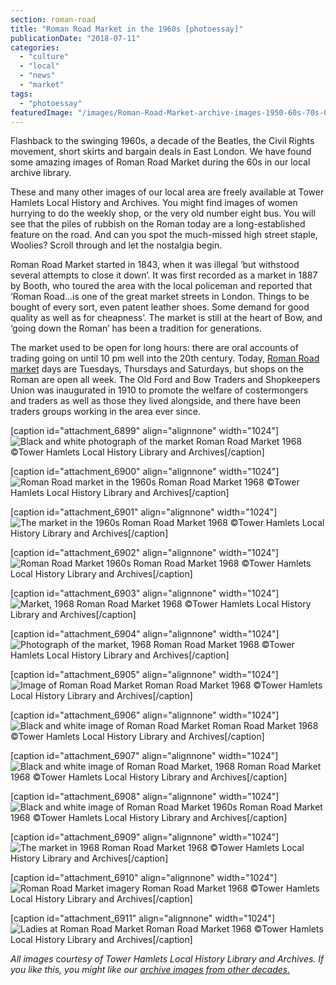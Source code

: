 ```yaml
---
section: roman-road
title: "Roman Road Market in the 1960s [photoessay]"
publicationDate: "2018-07-11"
categories: 
  - "culture"
  - "local"
  - "news"
  - "market"
tags: 
  - "photoessay"
featuredImage: "/images/Roman-Road-Market-archive-images-1950-60s-70s-02.jpg"
---
```


Flashback to the swinging 1960s, a decade of the Beatles, the Civil Rights movement, short skirts and bargain deals in East London. We have found some amazing images of Roman Road Market during the 60s in our local archive library.

These and many other images of our local area are freely available at Tower Hamlets Local History and Archives. You might find images of women hurrying to do the weekly shop, or the very old number eight bus. You will see that the piles of rubbish on the Roman today are a long-established feature on the road. And can you spot the much-missed high street staple, Woolies? Scroll through and let the nostalgia begin.

Roman Road Market started in 1843, when it was illegal ‘but withstood several attempts to close it down’. It was first recorded as a market in 1887 by Booth, who toured the area with the local policeman and reported that ‘Roman Road…is one of the great market streets in London. Things to be bought of every sort, even patent leather shoes. Some demand for good quality as well as for cheapness’. The market is still at the heart of Bow, and ‘going down the Roman’ has been a tradition for generations.

The market used to be open for long hours: there are oral accounts of trading going on until 10 pm well into the 20th century. Today, [Roman Road market](https://romanroadlondon.com/market/) days are Tuesdays, Thursdays and Saturdays, but shops on the Roman are open all week. The Old Ford and Bow Traders and Shopkeepers Union was inaugurated in 1910 to promote the welfare of costermongers and traders as well as those they lived alongside, and there have been traders groups working in the area ever since.

\[caption id="attachment\_6899" align="alignnone" width="1024"\]![Black and white photograph of the market](/images/P21412-Roman-Rd-Market-1968-300dpi014-1024x683.jpg) Roman Road Market 1968 ©Tower Hamlets Local History Library and Archives\[/caption\]

\[caption id="attachment\_6900" align="alignnone" width="1024"\]![Roman Road market in the 1960s](/images/Roman-Road-Market-archive-images-1950-60s-70s-04-1024x729.jpg) Roman Road Market 1968 ©Tower Hamlets Local History Library and Archives\[/caption\]

\[caption id="attachment\_6901" align="alignnone" width="1024"\]![The market in the 1960s](/images/Roman-Road-Market-archive-images-1950-60s-70s-05-1024x724.jpg) Roman Road Market 1968 ©Tower Hamlets Local History Library and Archives\[/caption\]

\[caption id="attachment\_6902" align="alignnone" width="1024"\]![Roman Road Market 1960s](/images/Roman-Road-Market-archive-images-1950-60s-70s-06-1024x727.jpg) Roman Road Market 1968 ©Tower Hamlets Local History Library and Archives\[/caption\]

\[caption id="attachment\_6903" align="alignnone" width="1024"\]![Market, 1968](/images/Roman-Road-Market-archive-images-1950-60s-70s-07-1024x795.jpg) Roman Road Market 1968 ©Tower Hamlets Local History Library and Archives\[/caption\]

\[caption id="attachment\_6904" align="alignnone" width="1024"\]![Photograph of the market, 1968](/images/Roman-Road-Market-archive-images-1950-60s-70s-08-1024x705.jpg) Roman Road Market 1968 ©Tower Hamlets Local History Library and Archives\[/caption\]

\[caption id="attachment\_6905" align="alignnone" width="1024"\]![Image of Roman Road Market](/images/Roman-Road-Market-archive-images-1950-60s-70s-09-1024x719.jpg) Roman Road Market 1968 ©Tower Hamlets Local History Library and Archives\[/caption\]

\[caption id="attachment\_6906" align="alignnone" width="1024"\]![Black and white image of Roman Road Market](/images/Roman-Road-Market-archive-images-1950-60s-70s-10-1024x752.jpg) Roman Road Market 1968 ©Tower Hamlets Local History Library and Archives\[/caption\]

\[caption id="attachment\_6907" align="alignnone" width="1024"\]![Black and white image of Roman Road Market, 1968](/images/P21405-Roman-Rd-Market-1968-300dpi012-1024x683.jpg) Roman Road Market 1968 ©Tower Hamlets Local History Library and Archives\[/caption\]

\[caption id="attachment\_6908" align="alignnone" width="1024"\]![Black and white image of Roman Road Market 1960s](/images/P21411-Roman-Rd-Market-1968-300dpi013-1024x683.jpg) Roman Road Market 1968 ©Tower Hamlets Local History Library and Archives\[/caption\]

\[caption id="attachment\_6909" align="alignnone" width="1024"\]![The market in 1968](/images/Roman-Road-Market-archive-images-1950-60s-70s-01-1024x724.jpg) Roman Road Market 1968 ©Tower Hamlets Local History Library and Archives\[/caption\]

\[caption id="attachment\_6910" align="alignnone" width="1024"\]![Roman Road Market imagery](/images/Roman-Road-Market-archive-images-1950-60s-70s-02-1024x716.jpg) Roman Road Market 1968 ©Tower Hamlets Local History Library and Archives\[/caption\]

\[caption id="attachment\_6911" align="alignnone" width="1024"\]![Ladies at Roman Road Market](/images/Roman-Road-Market-archive-images-1950-60s-70s-03-1024x698.jpg) Roman Road Market 1968 ©Tower Hamlets Local History Library and Archives\[/caption\]

_All images courtesy of Tower Hamlets Local History Library and Archives. If you like this, you might like our [archive images from other decades.](https://romanroadlondon.com/market-archive-old-images-60s-70s-80s-90s/)_
